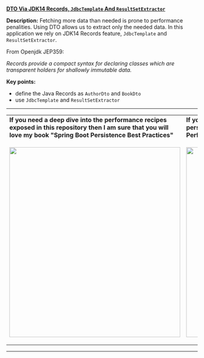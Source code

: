 **[DTO Via JDK14 Records, `JdbcTemplate` And `ResultSetExtractor`](https://github.com/AnghelLeonard/Hibernate-SpringBoot/tree/master/HibernateSpringBootDtoRecordJbcTemplate)**  

**Description:** Fetching more data than needed is prone to performance penalities. Using DTO allows us to extract only the needed data. In this application we rely on JDK14 Records feature, `JdbcTemplate` and `ResultSetExtractor`.

From Openjdk JEP359:

*Records provide a compact syntax for declaring classes which are transparent holders for shallowly immutable data.*
 
**Key points:**

- define the Java Records as `AuthorDto` and `BookDto`
- use `JdbcTemplate` and `ResultSetExtractor`

-----------------------------------------------------------------------------------------------------------------------    
<table>
     <tr><td><b>If you need a deep dive into the performance recipes exposed in this repository then I am sure that you will love my book "Spring Boot Persistence Best Practices"</b></td><td><b>If you need a hand of tips and illustrations of 100+ Java persistence performance issues then "Java Persistence Performance Illustrated Guide" is for you.</b></td></tr>
     <tr><td>
<a href="https://www.apress.com/us/book/9781484256251"><p align="left"><img src="https://github.com/AnghelLeonard/Hibernate-SpringBoot/blob/master/Spring%20Boot%20Persistence%20Best%20Practices.jpg" height="500" width="450"/></p></a>
</td><td>
<a href="https://leanpub.com/java-persistence-performance-illustrated-guide"><p align="right"><img src="https://github.com/AnghelLeonard/Hibernate-SpringBoot/blob/master/Java%20Persistence%20Performance%20Illustrated%20Guide.jpg" height="500" width="450"/></p></a>
</td></tr></table>

-----------------------------------------------------------------------------------------------------------------------    

